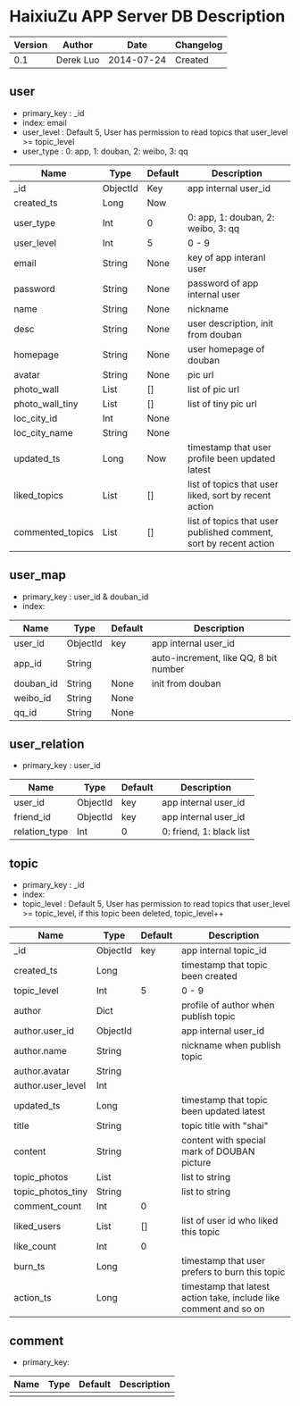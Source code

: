 # HaixiuZu APP Server DB Description

| Version | Author |Date | Changelog |
| ---- | ---- | ---- | ---- |
| 0.1 | Derek Luo | 2014-07-24 | Created |


## user
* primary_key :  _id
* index: email
* user_level : Default 5, User has permission to read topics that user_level >= topic_level
* user_type : 0: app, 1: douban, 2: weibo, 3: qq

| Name | Type | Default | Description |
| ---- | ---- | ---- | ---- |
| _id                   | ObjectId | Key  | app internal user_id |
| created_ts            | Long     | Now  | |
| user_type             | Int      | 0    | 0: app, 1: douban, 2: weibo, 3: qq |
| user_level            | Int      | 5    | 0 - 9 |
| email                 | String   | None | key of app interanl user |
| password              | String   | None | password of app internal user | 
| name                  | String   | None | nickname |
| desc                  | String   | None | user description, init from douban |
| homepage              | String   | None | user homepage of douban |
| avatar                | String   | None | pic url |
| photo_wall            | List     | []   | list of pic url |
| photo_wall_tiny       | List     | []   | list of tiny pic url |
| loc_city_id           | Int      | None | |
| loc_city_name         | String   | None | |
| updated_ts            | Long     | Now  | timestamp that user profile been updated latest |
| liked_topics          | List     | []   | list of topics that user liked, sort by recent action | 
| commented_topics      | List     | []   | list of topics that user published comment, sort by recent action |

## user_map
* primary_key :  user_id & douban_id
* index: 

| Name | Type | Default | Description |
| ---- | ---- | ---- | ---- |
| user_id               | ObjectId | key  | app internal user_id |
| app_id                | String   |      | auto-increment, like QQ, 8 bit number |
| douban_id             | String   | None | init from douban |
| weibo_id              | String   | None | |
| qq_id                 | String   | None | |


## user_relation
* primary_key : user_id

| Name | Type | Default | Description |
| ---- | ---- | ---- | ---- |
| user_id               | ObjectId | key  | app internal user_id |
| friend_id             | ObjectId | key  | app internal user_id |
| relation_type         | Int      | 0    | 0: friend, 1: black list |


## topic
* primary_key : _id
* index: 
* topic_level : Default 5, User has permission to read topics that user_level >= topic_level, if this topic been deleted, topic_level++

Name | Type | Default | Description |
| ---- | ---- | ---- | ---- |
| _id                   | ObjectId | key | app internal topic_id |
| created_ts            | Long     | | timestamp that topic been created |
| topic_level           | Int      | 5 | 0 - 9 |
| author                | Dict     | | profile of author when publish topic |
| author.user_id        | ObjectId | | app internal user_id |
| author.name           | String   | | nickname when publish topic |
| author.avatar         | String   | | |
| author.user_level     | Int      | | |
| updated_ts            | Long     | | timestamp that topic been updated latest | 
| title                 | String   | | topic title with "shai" |
| content               | String   | | content with special mark of DOUBAN picture |
| topic_photos          | List     | | list to string |
| topic_photos_tiny     | String   | | list to string |
| comment_count         | Int      | 0 | |
| liked_users           | List     | [] | list of user id who liked this topic |
| like_count            | Int      | 0 | |
| burn_ts               | Long     | | timestamp that user prefers to burn this topic |
| action_ts             | Long     | | timestamp that latest action take, include like comment and so on |


## comment
* primary_key: 

| Name | Type | Default | Description |
| ---- | ---- | ---- | ---- |
| | | | |







